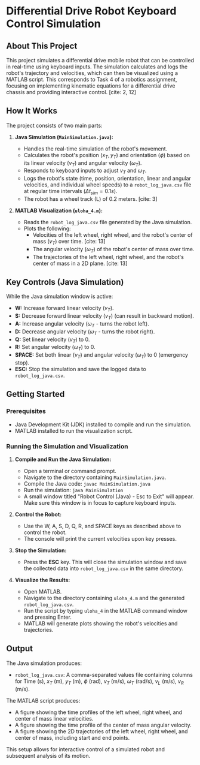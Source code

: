 # Differential Drive Robot Keyboard Control Simulation

## About This Project

This project simulates a differential drive mobile robot that can be controlled in real-time using keyboard inputs. The simulation calculates and logs the robot's trajectory and velocities, which can then be visualized using a MATLAB script. This corresponds to Task 4 of a robotics assignment, focusing on implementing kinematic equations for a differential drive chassis and providing interactive control. [cite: 2, 12]

## How It Works

The project consists of two main parts:

1.  **Java Simulation (`MainSimulation.java`):**
    * Handles the real-time simulation of the robot's movement.
    * Calculates the robot's position ($x_T, y_T$) and orientation ($\phi$) based on its linear velocity ($v_T$) and angular velocity ($\omega_T$).
    * Responds to keyboard inputs to adjust $v_T$ and $\omega_T$.
    * Logs the robot's state (time, position, orientation, linear and angular velocities, and individual wheel speeds) to a `robot_log_java.csv` file at regular time intervals ($\Delta t_{sim} = 0.1s$).
    * The robot has a wheel track (L) of 0.2 meters. [cite: 3]

2.  **MATLAB Visualization (`uloha_4.m`):**
    * Reads the `robot_log_java.csv` file generated by the Java simulation.
    * Plots the following:
        * Velocities of the left wheel, right wheel, and the robot's center of mass ($v_T$) over time. [cite: 13]
        * The angular velocity ($\omega_T$) of the robot's center of mass over time.
        * The trajectories of the left wheel, right wheel, and the robot's center of mass in a 2D plane. [cite: 13]

## Key Controls (Java Simulation)

While the Java simulation window is active:

* **W:** Increase forward linear velocity ($v_T$).
* **S:** Decrease forward linear velocity ($v_T$) (can result in backward motion).
* **A:** Increase angular velocity ($\omega_T$ - turns the robot left).
* **D:** Decrease angular velocity ($\omega_T$ - turns the robot right).
* **Q:** Set linear velocity ($v_T$) to 0.
* **R:** Set angular velocity ($\omega_T$) to 0.
* **SPACE:** Set both linear ($v_T$) and angular velocity ($\omega_T$) to 0 (emergency stop).
* **ESC:** Stop the simulation and save the logged data to `robot_log_java.csv`.

## Getting Started

### Prerequisites

* Java Development Kit (JDK) installed to compile and run the simulation.
* MATLAB installed to run the visualization script.

### Running the Simulation and Visualization

1.  **Compile and Run the Java Simulation:**
    * Open a terminal or command prompt.
    * Navigate to the directory containing `MainSimulation.java`.
    * Compile the Java code: `javac MainSimulation.java`
    * Run the simulation: `java MainSimulation`
    * A small window titled "Robot Control (Java) - Esc to Exit" will appear. Make sure this window is in focus to capture keyboard inputs.

2.  **Control the Robot:**
    * Use the W, A, S, D, Q, R, and SPACE keys as described above to control the robot.
    * The console will print the current velocities upon key presses.

3.  **Stop the Simulation:**
    * Press the **ESC** key. This will close the simulation window and save the collected data into `robot_log_java.csv` in the same directory.

4.  **Visualize the Results:**
    * Open MATLAB.
    * Navigate to the directory containing `uloha_4.m` and the generated `robot_log_java.csv`.
    * Run the script by typing `uloha_4` in the MATLAB command window and pressing Enter.
    * MATLAB will generate plots showing the robot's velocities and trajectories.

## Output

The Java simulation produces:
* `robot_log_java.csv`: A comma-separated values file containing columns for Time (s), $x_T$ (m), $y_T$ (m), $\phi$ (rad), $v_T$ (m/s), $\omega_T$ (rad/s), $v_L$ (m/s), $v_R$ (m/s).

The MATLAB script produces:
* A figure showing the time profiles of the left wheel, right wheel, and center of mass linear velocities.
* A figure showing the time profile of the center of mass angular velocity.
* A figure showing the 2D trajectories of the left wheel, right wheel, and center of mass, including start and end points.

This setup allows for interactive control of a simulated robot and subsequent analysis of its motion.